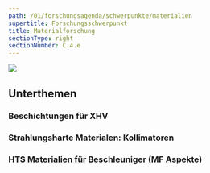 ```yaml
---
path: /01/forschungsagenda/schwerpunkte/materialien
supertitle: Forschungsschwerpunkt
title: Materialforschung
sectionType: right
sectionNumber: C.4.e
---
```


<div class="spread--right spread-area--research-agenda-topic">

![](@befide/bf2035-report/src/astro/assets/agenda/agenda.topics.materials.svg)

</div>

<div class="spread--right spread-area--intro">

<p class="md"><lorem add="10s"/></p>

</div>

<div class="spread--right spread-area--c-3">

## Unterthemen

### Beschichtungen für XHV

<p class="md"><lorem add="10s"/></p>

### Strahlungsharte Materialen: Kollimatoren

<p class="md"><lorem add="5s"/></p>

### HTS Materialien für Beschleuniger (MF Aspekte)

<p class="md"><lorem add="5s"/></p>

